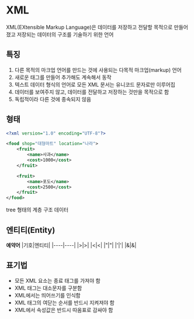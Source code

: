 # XML
XML(EXtensible Markup Language)은 데이터를 저장하고 전달할 목적으로 만들어졌고 저장되는 데이터의 구조를 기술하기 위한 언어

## 특징
1. 다른 목적의 마크업 언어를 만드는 것에 사용되는 다목적 마크업(markup) 언어
2. 새로운 태그를 만들어 추가해도 계속해서 동작
3. 텍스트 데이터 형식의 언어로 모든 XML 문서는 유니코드 문자로만 이루어집
4. 데이터를 보여주지 않고, 데이터를 전달하고 저장하는 것만을 목적으로 함
5. 독립적이라 다른 것에 종속되지 않음

## 형태
```xml
<?xml version="1.0" encoding="UTF-8"?>

​<food shop="대형마트" location="나라">
    <fruit>
        <name>사과</name>
        <cost>1000</cost>
    </fruit>

    <fruit>
        <name>포도</name>
        <cost>2500</cost>
    </fruit>
</food>
```
tree 형태의 계층 구조 데이터

## 엔티티(Entity)
**예약어**
|기호|엔티티|
|----|----|
|>|>|
|<|<|
|"|"|
|'|&apos;|
|&|&|

## 표기법
- 모든 XML 요소는 종료 태그를 가져야 함
- XML 태그는 대소문자를 구분함
- XML에서는 띄어쓰기를 인식함
- XML 태그의 여닫는 순서를 반드시 지켜져야 함
- XML에서 속성값은 반드시 따옴표로 감싸야 함
